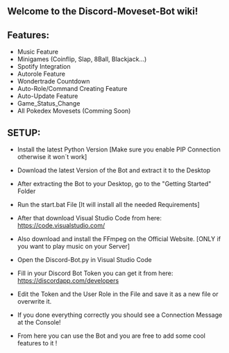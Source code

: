 ## Welcome to the Discord-Moveset-Bot wiki!

## Features:

- Music Feature
- Minigames (Coinflip, Slap, 8Ball, Blackjack...)
- Spotify Integration
- Autorole Feature
- Wondertrade Countdown
- Auto-Role/Command Creating Feature
- Auto-Update Feature
- Game_Status_Change
- All Pokedex Movesets (Comming Soon)

## SETUP:

- Install the latest Python Version [Make sure you enable PIP Connection otherwise it won´t work]

- Download the latest Version of the Bot and extract it to the Desktop

- After extracting the Bot to your Desktop, go to the "Getting Started" Folder

- Run the start.bat File [It will install all the needed Requirements]

- After that download Visual Studio Code from here: https://code.visualstudio.com/

- Also download and install the FFmpeg on the Official Website. [ONLY if you want to play music on your Server]

- Open the Discord-Bot.py in Visual Studio Code

- Fill in your Discord Bot Token you can get it from here: https://discordapp.com/developers

- Edit the Token and the User Role in the File and save it as a new file or overwrite it.

- If you done everything correctly you should see a Connection Message at the Console!

- From here you can use the Bot and you are free to add some cool features to it !
